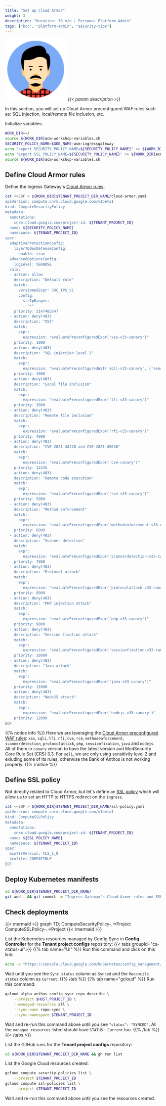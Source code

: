 ```yaml
---
title: "Set up Cloud Armor"
weight: 3
description: "Duration: 10 min | Persona: Platform Admin"
tags: ["kcc", "platform-admin", "security-tips"]
---
```

![Platform Admin](/images/platform-admin.png)
_{{< param description >}}_

In this section, you will set up Cloud Armor preconfigured WAF rules such as: SQL injection, local/remote file inclusion, etc.

Initialize variables:
```Bash
WORK_DIR=~/
source ${WORK_DIR}acm-workshop-variables.sh
SECURITY_POLICY_NAME=$GKE_NAME-asm-ingressgateway
echo "export SECURITY_POLICY_NAME=${SECURITY_POLICY_NAME}" >> ${WORK_DIR}acm-workshop-variables.sh
echo "export SSL_POLICY_NAME=${SECURITY_POLICY_NAME}" >> ${WORK_DIR}acm-workshop-variables.sh
source ${WORK_DIR}acm-workshop-variables.sh
```

## Define Cloud Armor rules

Define the Ingress Gateway's [Cloud Armor rules](https://cloud.google.com/config-connector/docs/reference/resource-docs/compute/computesecuritypolicy):
```Bash
cat <<EOF > ${WORK_DIR}$TENANT_PROJECT_DIR_NAME/cloud-armor.yaml
apiVersion: compute.cnrm.cloud.google.com/v1beta1
kind: ComputeSecurityPolicy
metadata:
  annotations:
    cnrm.cloud.google.com/project-id: ${TENANT_PROJECT_ID}
  name: ${SECURITY_POLICY_NAME}
  namespace: ${TENANT_PROJECT_ID}
spec:
  adaptiveProtectionConfig:
    layer7DdosDefenseConfig:
      enable: true
  advancedOptionsConfig:
    logLevel: VERBOSE
  rule:
  - action: allow
    description: "Default rule"
    match:
      versionedExpr: SRC_IPS_V1
      config:
        srcIpRanges:
        - "*"
    priority: 2147483647
  - action: deny(403)
    description: "XSS"
    match:
      expr:
        expression: "evaluatePreconfiguredExpr('xss-v33-canary')"
    priority: 1000
  - action: deny(403)
    description: "SQL injection level 2"
    match:
      expr:
        expression: "evaluatePreconfiguredWaf('sqli-v33-canary', {'sensitivity': 2, 'opt_out_rule_ids': ['owasp-crs-v030301-id942200-sqli', 'owasp-crs-v030301-id942260-sqli', 'owasp-crs-v030301-id942430-sqli']})"
    priority: 2000
  - action: deny(403)
    description: "Local file inclusion"
    match:
      expr:
        expression: "evaluatePreconfiguredExpr('lfi-v33-canary')"
    priority: 3000
  - action: deny(403)
    description: "Remote file inclusion"
    match:
      expr:
        expression: "evaluatePreconfiguredExpr('rfi-v33-canary')"
    priority: 4000
  - action: deny(403)
    description: "CVE-2021-44228 and CVE-2021-45046"
    match:
      expr:
        expression: "evaluatePreconfiguredExpr('cve-canary')"
    priority: 12345
  - action: deny(403)
    description: "Remote code execution"
    match:
      expr:
        expression: "evaluatePreconfiguredExpr('rce-v33-canary')"
    priority: 5000
  - action: deny(403)
    description: "Method enforcement"
    match:
      expr:
        expression: "evaluatePreconfiguredExpr('methodenforcement-v33-canary')"
    priority: 6000
  - action: deny(403)
    description: "Scanner detection"
    match:
      expr:
        expression: "evaluatePreconfiguredExpr('scannerdetection-v33-canary')"
    priority: 7000
  - action: deny(403)
    description: "Protocol attack"
    match:
      expr:
        expression: "evaluatePreconfiguredExpr('protocolattack-v33-canary')"
    priority: 8000
  - action: deny(403)
    description: "PHP injection attack"
    match:
      expr:
        expression: "evaluatePreconfiguredExpr('php-v33-canary')"
    priority: 9000
  - action: deny(403)
    description: "Session fixation attack"
    match:
      expr:
        expression: "evaluatePreconfiguredExpr('sessionfixation-v33-canary')"
    priority: 10000
  - action: deny(403)
    description: "Java attack"
    match:
      expr:
        expression: "evaluatePreconfiguredExpr('java-v33-canary')"
    priority: 11000
  - action: deny(403)
    description: "NodeJS attack"
    match:
      expr:
        expression: "evaluatePreconfiguredExpr('nodejs-v33-canary')"
    priority: 12000
EOF
```
{{% notice info %}}
Here we are leveraging the [Cloud Armor preconfigured WAF rules](https://cloud.google.com/armor/docs/waf-rules): `xss`, `sqli`, `lfi`, `rfi`, `cve`, `rce`, `methodenforcement`, `scannerdetection`, `protocolattack`, `php`, `sessionfixation`, `java` and `nodejs`. All of them in `canary` version to have the latest version and ModSecurity Core Rule Set (CRS) 3.3. For `sqli`, we are only using sensitivity level 2 and exluding some of its rules, otherwise the Bank of Anthos is not working properly.
{{% /notice %}}

## Define SSL policy

Not directly related to Cloud Armor, but let's define an [SSL policy](https://cloud.google.com/config-connector/docs/reference/resource-docs/compute/computesslpolicy) which will allow us to set an HTTP to HTTPS redirect on the `Ingress`.

```Bash
cat <<EOF > ${WORK_DIR}$TENANT_PROJECT_DIR_NAME/ssl-policy.yaml
apiVersion: compute.cnrm.cloud.google.com/v1beta1
kind: ComputeSSLPolicy
metadata:
  annotations:
    cnrm.cloud.google.com/project-id: ${TENANT_PROJECT_ID}
  name: ${SSL_POLICY_NAME}
  namespace: ${TENANT_PROJECT_ID}
spec:
  minTlsVersion: TLS_1_0
  profile: COMPATIBLE
EOF
```

## Deploy Kubernetes manifests

```Bash
cd ${WORK_DIR}$TENANT_PROJECT_DIR_NAME/
git add . && git commit -m "Ingress Gateway's Cloud Armor rules and SSL policy" && git push origin main
```

## Check deployments

{{< mermaid >}}
graph TD;
  ComputeSecurityPolicy-.->Project
  ComputeSSLPolicy-.->Project
{{< /mermaid >}}

List the Kubernetes resources managed by Config Sync in **Config Controller** for the **Tenant project configs** repository:
{{< tabs groupId="cs-status-ui">}}
{{% tab name="UI" %}}
Run this command and click on this link:
```Bash
echo -e "https://console.cloud.google.com/kubernetes/config_management/packages?project=${HOST_PROJECT_ID}"
```
Wait until you see the `Sync status` column as `Synced` and the `Reconcile status` column as `Current`.
{{% /tab %}}
{{% tab name="gcloud" %}}
Run this command:
```Bash
gcloud alpha anthos config sync repo describe \
    --project $HOST_PROJECT_ID \
    --managed-resources all \
    --sync-name repo-sync \
    --sync-namespace $TENANT_PROJECT_ID
```
Wait and re-run this command above until you see `"status": "SYNCED"`. All the `managed_resources` listed should have `STATUS: Current` too.
{{% /tab %}}
{{< /tabs >}}

List the GitHub runs for the **Tenant project configs** repository:
```Bash
cd ${WORK_DIR}$TENANT_PROJECT_DIR_NAME && gh run list
```

List the Google Cloud resources created:
```Bash
gcloud compute security-policies list \
    --project $TENANT_PROJECT_ID
gcloud compute ssl-policies list \
    --project $TENANT_PROJECT_ID
```
Wait and re-run this command above until you see the resources created.
